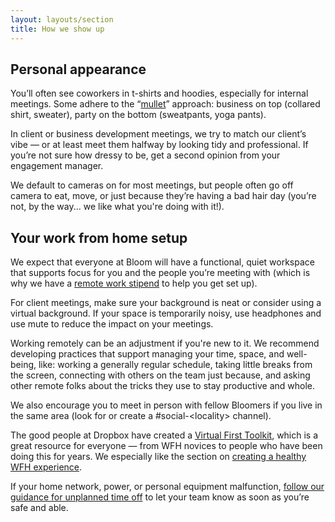 ```yaml
---
layout: layouts/section
title: How we show up
---
```


## Personal appearance

You’ll often see coworkers in t-shirts and hoodies, especially for internal meetings. Some adhere to the “[mullet](https://www.fayobserver.com/story/news/regional/2023/07/24/north-carolinas-brantley-kirwin-makes-top-100-in-mullet-contest/70443829007/)” approach: business on top (collared shirt, sweater), party on the bottom (sweatpants, yoga pants).

In client or business development meetings, we try to match our client’s vibe — or at least meet them halfway by looking tidy and professional. If you’re not sure how dressy to be, get a second opinion from your engagement manager.

We default to cameras on for most meetings, but people often go off camera to eat, move, or just because they’re having a bad hair day  (you’re not, by the way... we like what you're doing with it!).


## Your work from home setup

We expect that everyone at Bloom will have a functional, quiet workspace that supports focus for you and the people you’re meeting with  (which is why we have a [remote work stipend](/pay-and-benefits/#remote-work-stipend) to help you get set up). 

For client meetings, make sure your background is neat or consider using a virtual background. If your space is temporarily noisy, use headphones and use mute to reduce the impact on your meetings.

Working remotely can be an adjustment if you're new to it. We recommend developing practices that support managing your time, space, and well-being, like: working a generally regular schedule, taking little breaks from the screen, connecting with others on the team just because, and asking other remote folks about the tricks they use to stay productive and whole. 

We also encourage you to meet in person with fellow Bloomers if you live in the same area (look for or create a #social-&lt;locality> channel).

The good people at Dropbox have created a [Virtual First Toolkit](https://experience.dropbox.com/virtual-first-toolkit), which is a great resource for everyone — from WFH novices to people who have been doing this for years. We especially like the section on [creating a healthy WFH experience](https://experience.dropbox.com/virtual-first-toolkit/wellbeing/work-from-home).

If your home network, power, or personal equipment malfunction, [follow our guidance for unplanned time off](/time-off/#for-unplanned-time-off-(such-as-illness%2C-weather-events%2C-emergencies)) to let your team know as soon as you’re safe and able.

